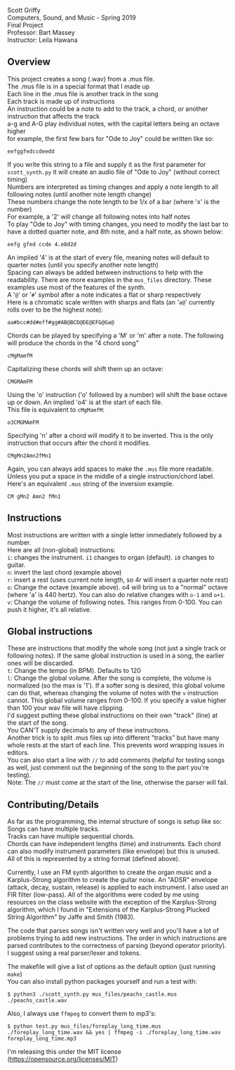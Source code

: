 Scott Griffy  
Computers, Sound, and Music - Spring 2019  
Final Project  
Professor: Bart Massey  
Instructor: Leila Hawana  
  
## Overview ##
This project creates a song (.wav) from a .mus file.  
The .mus file is in a special format that I made up  
Each line in the .mus file is another track in the song  
Each track is made up of instructions  
An instruction could be a note to add to the track, a chord, or another instruction that affects the track  
a-g and A-G play individual notes, with the capital letters being an octave higher  
for example, the first few bars for "Ode to Joy" could be written like so:  

    eefggfedccdeedd

If you write this string to a file and supply it as the first parameter for `scott_synth.py` it will create an audio file of "Ode to Joy" (without correct timing)  
Numbers are interpreted as timing changes and apply a note length to all following notes (until another note length change)  
These numbers change the note length to be 1/x of a bar (where 'x' is the number)  
For example, a '2' will change all following notes into half notes  
To play "Ode to Joy" with timing changes, you need to modify the last bar to have a dotted quarter note, and 8th note, and a half note, as shown below:  

    eefg gfed ccde 4.e8d2d

An implied '4' is at the start of every file, meaning notes will default to quarter notes (until you specify another note length)  
Spacing can always be added between instructions to help with the readability.
There are more examples in the `mus_files` directory. These examples use most of the features of the synth.  
A '`@`' or '`#`' symbol after a note indicates a flat or sharp respectively  
Here is a chromatic scale written with sharps and flats (an '`a@`' currently rolls over to be the highest note):  

    aa#bcc#dd#eff#gg#AB@BCD@DE@EFG@Ga@

Chords can be played by specifying a 'M' or 'm' after a note. The following will produce the chords in the "4 chord song"  

    cMgMamfM

Capitalizing these chords will shift them up an octave:  

    CMGMAmFM

Using the 'o' instruction ('o' followed by a number) will shift the base octave up or down. An implied 'o4' is at the start of each file.  
This file is equivalent to `cMgMamfM`:  

    o3CMGMAmFM

Specifying 'n' after a chord will modify it to be inverted. This is the only instruction that occurs after the chord it modifies.  

    CMgMn2Amn2fMn1

Again, you can always add spaces to make the `.mus` file more readable. Unless you put a space in the middle of a single instruction/chord label.  
Here's an equivalent `.mus` string of the inversion example.  

    CM gMn2 Amn2 fMn1

## Instructions ##
Most instructions are written with a single letter immediately followed by a number.  
Here are all (non-global) instructions:  
`i`: changes the instrument. `i1` changes to organ (default). `i0` changes to guitar.  
`n`: invert the last chord (example above)  
`r`: insert a rest (uses current note length, so 4r will insert a quarter note rest)  
`o`: Change the octave (example above). o4 will bring us to a "normal" octave (where 'a' is 440 hertz). You can also do relative changes with `o-1` and `o+1`.  
`v`: Change the volume of following notes. This ranges from 0-100. You can push it higher, it's all relative.  
## Global instructions ##
These are instructions that modify the whole song (not just a single track or following notes). If the same global instruction is used in a song, the earlier ones will be discarded.  
`t`: Change the tempo (in BPM). Defaults to 120  
`l`: Change the global volume. After the song is complete, the volume is normalized (so the max is '1'). If a softer song is desired, this global volume can do that, whereas changing the volume of notes with the `v` instruction cannot. This global volume ranges from 0-100. If you specify a value higher than 100 your wav file will have clipping.  
I'd suggest putting these global instructions on their own "track" (line) at the start of the song.  
You CAN'T supply decimals to any of these instructions.  
Another trick is to split .mus files up into different "tracks" but have many whole rests at the start of each line. This prevents word wrapping issues in editors.  
You can also start a line with `//` to add comments (helpful for testing songs as well, just comment out the beginning of the song to the part you're testing).  
Note: The `//` must come at the start of the line, otherwise the parser will fail.  

## Contributing/Details ##
As far as the programming, the internal structure of songs is setup like so:  
Songs can have multiple tracks.  
Tracks can have multiple sequential chords.  
Chords can have independent lengths (time) and instruments. Each chord can also modify instrument parameters (like envelope) but this is unused.  
All of this is represented by a string format (defined above).  

Currently, I use an FM synth algorithm to create the organ music and a Karplus-Strong algorithm to create the guitar noise. An "ADSR" envelope (attack, decay, sustain, release) is applied to each instrument. I also used an FIR filter (low-pass). All of the algorithms were coded by me using resources on the class website with the exception of the Karplus-Strong algorithm, which I found in "Extensions of the Karplus-Strong Plucked String Algorithm" by Jaffe and Smith (1983).

The code that parses songs isn't written very well and you'll have a lot of problems trying to add new instructions. The order in which instructions are parsed contributes to the correctness of parsing (beyond operator priority). I suggest using a real parser/lexer and tokens.  

The makefile will give a list of options as the default option (just running `make`)  
You can also install python packages yourself and run a test with:  

    $ python3 ./scott_synth.py mus_files/peachs_castle.mus ./peachs_castle.wav

Also, I always use `ffmpeg` to convert them to mp3's:

    $ python test.py mus_files/foreplay_long_time.mus ./foreplay_long_time.wav && yes | ffmpeg -i ./foreplay_long_time.wav foreplay_long_time.mp3

I'm releasing this under the MIT license (https://opensource.org/licenses/MIT)
